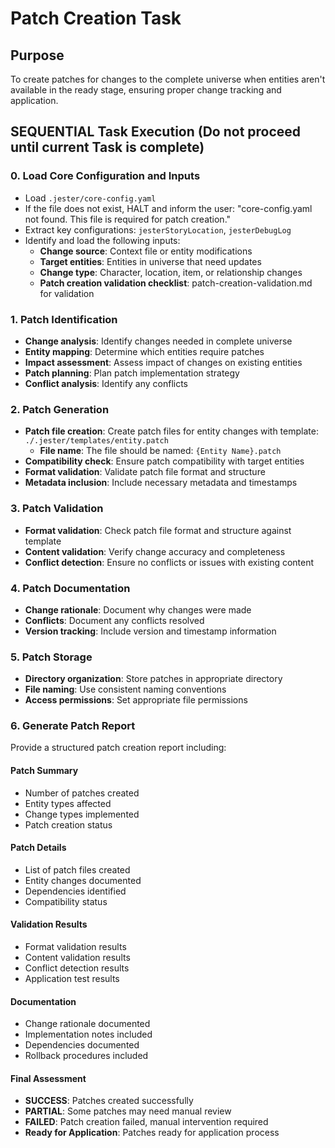 

# Patch Creation Task

## Purpose

To create patches for changes to the complete universe when entities aren't available in the ready stage, ensuring proper change tracking and application.

## SEQUENTIAL Task Execution (Do not proceed until current Task is complete)

### 0. Load Core Configuration and Inputs

- Load `.jester/core-config.yaml`
- If the file does not exist, HALT and inform the user: "core-config.yaml not found. This file is required for patch creation."
- Extract key configurations: `jesterStoryLocation`, `jesterDebugLog`
- Identify and load the following inputs:
  - **Change source**: Context file or entity modifications
  - **Target entities**: Entities in universe that need updates
  - **Change type**: Character, location, item, or relationship changes
  - **Patch creation validation checklist**: patch-creation-validation.md for validation

### 1. Patch Identification

- **Change analysis**: Identify changes needed in complete universe
- **Entity mapping**: Determine which entities require patches
- **Impact assessment**: Assess impact of changes on existing entities
- **Patch planning**: Plan patch implementation strategy
- **Conflict analysis**: Identify any conflicts

### 2. Patch Generation

- **Patch file creation**: Create patch files for entity changes with template: `./.jester/templates/entity.patch`
  - **File name**: The file should be named: `{Entity Name}.patch`
- **Compatibility check**: Ensure patch compatibility with target entities
- **Format validation**: Validate patch file format and structure
- **Metadata inclusion**: Include necessary metadata and timestamps

### 3. Patch Validation

- **Format validation**: Check patch file format and structure against template
- **Content validation**: Verify change accuracy and completeness
- **Conflict detection**: Ensure no conflicts or issues with existing content

### 4. Patch Documentation

- **Change rationale**: Document why changes were made
- **Conflicts**: Document any conflicts resolved
- **Version tracking**: Include version and timestamp information

### 5. Patch Storage

- **Directory organization**: Store patches in appropriate directory
- **File naming**: Use consistent naming conventions
- **Access permissions**: Set appropriate file permissions

### 6. Generate Patch Report

Provide a structured patch creation report including:

#### Patch Summary
- Number of patches created
- Entity types affected
- Change types implemented
- Patch creation status

#### Patch Details
- List of patch files created
- Entity changes documented
- Dependencies identified
- Compatibility status

#### Validation Results
- Format validation results
- Content validation results
- Conflict detection results
- Application test results

#### Documentation
- Change rationale documented
- Implementation notes included
- Dependencies documented
- Rollback procedures included

#### Final Assessment
- **SUCCESS**: Patches created successfully
- **PARTIAL**: Some patches may need manual review
- **FAILED**: Patch creation failed, manual intervention required
- **Ready for Application**: Patches ready for application process
